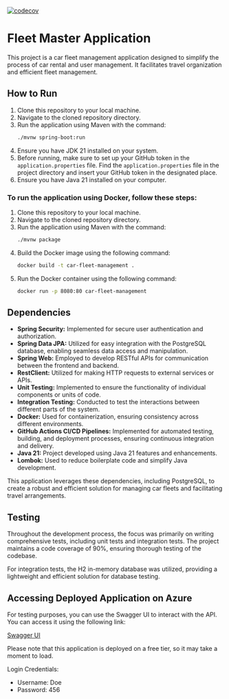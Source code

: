 [![codecov](https://codecov.io/github/TomaszHamerla/FleetMaster/graph/badge.svg?token=C9VQRBMBVA)](https://codecov.io/github/TomaszHamerla/FleetMaster)
# Fleet Master Application

This project is a car fleet management application designed to simplify the process of car rental and user management. It facilitates travel organization and efficient fleet management.

## How to Run
1. Clone this repository to your local machine.
2. Navigate to the cloned repository directory.
3. Run the application using Maven with the command:
   ```bash
   ./mvnw spring-boot:run
4. Ensure you have JDK 21 installed on your system.
5. Before running, make sure to set up your GitHub token in the `application.properties` file. Find the `application.properties` file in the project directory and insert your GitHub token in the designated place.
6. Ensure you have Java 21 installed on your computer.

### To run the application using Docker, follow these steps:
1. Clone this repository to your local machine.
2. Navigate to the cloned repository directory.
3. Run the application using Maven with the command:
   ```bash
   ./mvnw package
4. Build the Docker image using the following command:
   ```bash
   docker build -t car-fleet-management .
5. Run the Docker container using the following command:
   ```bash
   docker run -p 8080:80 car-fleet-management


## Dependencies

- **Spring Security:** Implemented for secure user authentication and authorization.
- **Spring Data JPA:** Utilized for easy integration with the PostgreSQL database, enabling seamless data access and manipulation.
- **Spring Web:** Employed to develop RESTful APIs for communication between the frontend and backend.
- **RestClient:** Utilized for making HTTP requests to external services or APIs.
- **Unit Testing:** Implemented to ensure the functionality of individual components or units of code.
- **Integration Testing:** Conducted to test the interactions between different parts of the system.
- **Docker:** Used for containerization, ensuring consistency across different environments.
- **GitHub Actions CI/CD Pipelines:** Implemented for automated testing, building, and deployment processes, ensuring continuous integration and delivery.
- **Java 21:** Project developed using Java 21 features and enhancements.
- **Lombok:** Used to reduce boilerplate code and simplify Java development.

This application leverages these dependencies, including PostgreSQL, to create a robust and efficient solution for managing car fleets and facilitating travel arrangements.

## Testing

Throughout the development process, the focus was primarily on writing comprehensive tests, including unit tests and integration tests. The project maintains a code coverage of 90%, ensuring thorough testing of the codebase.

For integration tests, the H2 in-memory database was utilized, providing a lightweight and efficient solution for database testing.

## Accessing Deployed Application on Azure

For testing purposes, you can use the Swagger UI to interact with the API. You can access it using the following link:

[Swagger UI](https://fleet-master-s.azurewebsites.net/swagger-ui/index.html#/)

Please note that this application is deployed on a free tier, so it may take a moment to load.

Login Credentials:

- Username: Doe
- Password: 456

